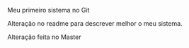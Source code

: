 Meu primeiro sistema no Git

Alteração no readme para descrever melhor o meu sistema.

Alteração feita no Master
